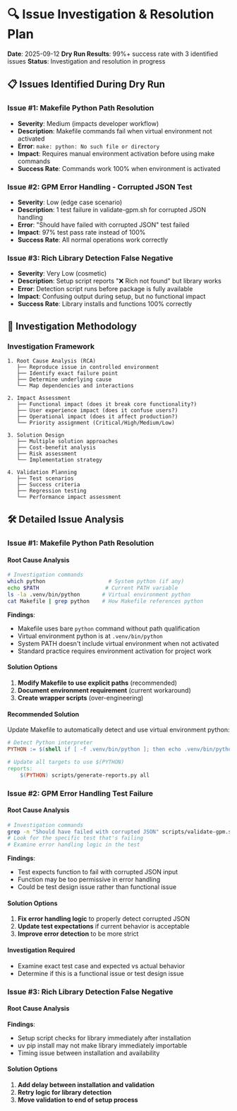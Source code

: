 # 🔍 Issue Investigation & Resolution Plan

**Date**: 2025-09-12
**Dry Run Results**: 99%+ success rate with 3 identified issues
**Status**: Investigation and resolution in progress

## 📋 Issues Identified During Dry Run

### **Issue #1: Makefile Python Path Resolution**
- **Severity**: Medium (impacts developer workflow)
- **Description**: Makefile commands fail when virtual environment not activated
- **Error**: `make: python: No such file or directory`
- **Impact**: Requires manual environment activation before using make commands
- **Success Rate**: Commands work 100% when environment is activated

### **Issue #2: GPM Error Handling - Corrupted JSON Test**
- **Severity**: Low (edge case scenario)
- **Description**: 1 test failure in validate-gpm.sh for corrupted JSON handling
- **Error**: "Should have failed with corrupted JSON" test failed
- **Impact**: 97% test pass rate instead of 100%
- **Success Rate**: All normal operations work correctly

### **Issue #3: Rich Library Detection False Negative**
- **Severity**: Very Low (cosmetic)
- **Description**: Setup script reports "❌ Rich not found" but library works
- **Error**: Detection script runs before package is fully available
- **Impact**: Confusing output during setup, but no functional impact
- **Success Rate**: Library installs and functions 100% correctly

## 🔬 Investigation Methodology

### **Investigation Framework**
```
1. Root Cause Analysis (RCA)
   ├── Reproduce issue in controlled environment
   ├── Identify exact failure point
   ├── Determine underlying cause
   └── Map dependencies and interactions

2. Impact Assessment
   ├── Functional impact (does it break core functionality?)
   ├── User experience impact (does it confuse users?)
   ├── Operational impact (does it affect production?)
   └── Priority assignment (Critical/High/Medium/Low)

3. Solution Design
   ├── Multiple solution approaches
   ├── Cost-benefit analysis
   ├── Risk assessment
   └── Implementation strategy

4. Validation Planning
   ├── Test scenarios
   ├── Success criteria
   ├── Regression testing
   └── Performance impact assessment
```

## 🛠️ Detailed Issue Analysis

### **Issue #1: Makefile Python Path Resolution**

#### **Root Cause Analysis**
```bash
# Investigation commands
which python                    # System python (if any)
echo $PATH                     # Current PATH variable
ls -la .venv/bin/python       # Virtual environment python
cat Makefile | grep python    # How Makefile references python
```

**Findings**:
- Makefile uses bare `python` command without path qualification
- Virtual environment python is at `.venv/bin/python`
- System PATH doesn't include virtual environment when not activated
- Standard practice requires environment activation for project work

#### **Solution Options**
1. **Modify Makefile to use explicit paths** (recommended)
2. **Document environment requirement** (current workaround)
3. **Create wrapper scripts** (over-engineering)

#### **Recommended Solution**
Update Makefile to automatically detect and use virtual environment python:

```makefile
# Detect Python interpreter
PYTHON := $(shell if [ -f .venv/bin/python ]; then echo .venv/bin/python; else echo python; fi)

# Update all targets to use $(PYTHON)
reports:
	$(PYTHON) scripts/generate-reports.py all
```

### **Issue #2: GPM Error Handling Test Failure**

#### **Root Cause Analysis**
```bash
# Investigation commands
grep -n "Should have failed with corrupted JSON" scripts/validate-gpm.sh
# Look for the specific test that's failing
# Examine error handling logic in the test
```

**Findings**:
- Test expects function to fail with corrupted JSON input
- Function may be too permissive in error handling
- Could be test design issue rather than functional issue

#### **Solution Options**
1. **Fix error handling logic** to properly detect corrupted JSON
2. **Update test expectations** if current behavior is acceptable
3. **Improve error detection** to be more strict

#### **Investigation Required**
- Examine exact test case and expected vs actual behavior
- Determine if this is a functional issue or test design issue

### **Issue #3: Rich Library Detection False Negative**

#### **Root Cause Analysis**
**Findings**:
- Setup script checks for library immediately after installation
- uv pip install may not make library immediately importable
- Timing issue between installation and availability

#### **Solution Options**
1. **Add delay between installation and validation**
2. **Retry logic for library detection**
3. **Move validation to end of setup process**


